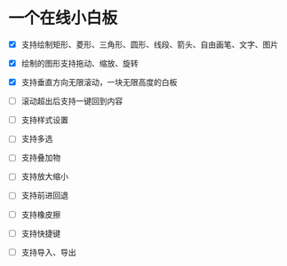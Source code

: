 # 一个在线小白板

- [x] 支持绘制矩形、菱形、三角形、圆形、线段、箭头、自由画笔、文字、图片

- [x] 绘制的图形支持拖动、缩放、旋转

- [x] 支持垂直方向无限滚动，一块无限高度的白板

- [ ] 滚动超出后支持一键回到内容

- [ ] 支持样式设置

- [ ] 支持多选

- [ ] 支持叠加物

- [ ] 支持放大缩小

- [ ] 支持前进回退

- [ ] 支持橡皮擦

- [ ] 支持快捷键

- [ ] 支持导入、导出